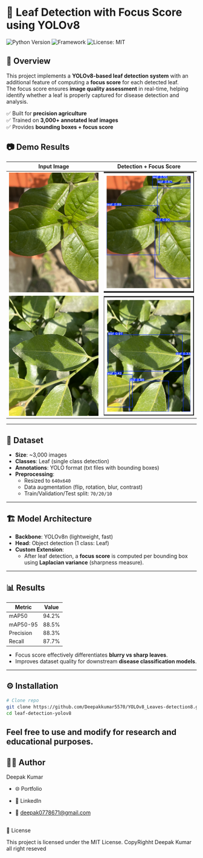 # 🌱 Leaf Detection with Focus Score using YOLOv8

![Python Version](https://img.shields.io/badge/python-3.10%2B-blue)
![Framework](https://img.shields.io/badge/YOLOv8-Ultralytics-orange)
![License: MIT](https://img.shields.io/badge/License-MIT-yellow.svg)

## 📌 Overview
This project implements a **YOLOv8-based leaf detection system** with an additional feature of computing a **focus score** for each detected leaf.  
The focus score ensures **image quality assessment** in real-time, helping identify whether a leaf is properly captured for disease detection and analysis.  

✅ Built for **precision agriculture**  
✅ Trained on **3,000+ annotated leaf images**  
✅ Provides **bounding boxes + focus score**  
##
## 📷 Demo Results

| Input Image | Detection + Focus Score |
|-------------|--------------------------|
| <img src="assets/img1.JPG" width="250"/> | <img src="assets/test1.png" width="250"/> |
| <img src="assets/img2.JPG" width="250"/> | <img src="assets/test2.png" width="250"/> |



---

## 📂 Dataset
- **Size**: ~3,000 images  
- **Classes**: Leaf (single class detection)  
- **Annotations**: YOLO format (txt files with bounding boxes)  
- **Preprocessing**:  
  - Resized to `640x640`  
  - Data augmentation (flip, rotation, blur, contrast)  
  - Train/Validation/Test split: `70/20/10`  

---

## 🏗️ Model Architecture
- **Backbone**: YOLOv8n (lightweight, fast)  
- **Head**: Object detection (1 class: Leaf)  
- **Custom Extension**:  
  - After leaf detection, a **focus score** is computed per bounding box using **Laplacian variance** (sharpness measure).  

---

## 📊 Results
| Metric | Value |
|--------|-------|
| mAP50  | 94.2% |
| mAP50-95 | 88.5% |
| Precision | 88.3% |
| Recall | 87.7% |

- Focus score effectively differentiates **blurry vs sharp leaves**.  
- Improves dataset quality for downstream **disease classification models**.  

---

## ⚙️ Installation

```bash
# Clone repo
git clone https://github.com/Deepakkumar5570/YOLOv8_Leaves-detection8.git
cd leaf-detection-yolov8

```
## Feel free to use and modify for research and educational purposes.
## 🧑‍💻 Author

Deepak Kumar

- 🌐 Portfolio

- 💼 LinkedIn

- 📧 deepak0778671@gmail.com
##
📜 License

This project is licensed under the MIT License.
CopyRighht Deepak Kumar all right reseved 



